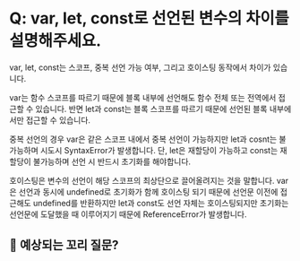 # Q: var, let, const로 선언된 변수의 차이를 설명해주세요.

var, let, const는 스코프, 중복 선언 가능 여부, 그리고 호이스팅 동작에서 차이가 있습니다.

var는 함수 스코프를 따르기 때문에 블록 내부에 선언해도 함수 전체 또는 전역에서 접근할 수 있습니다. 반면 let과 const는 블록 스코프를 따르기 때문에 선언된 블록 내부에서만 접근할 수 있습니다.

중복 선언의 경우 var은 같은 스코프 내에서 중복 선언이 가능하지만 let과 cosnt는 불가능하며 시도시 SyntaxError가 발생합니다. 단, let은 재할당이 가능하고 const는 재할당이 불가능하며 선언 시 반드시 초기화를 해야합니다.

호이스팅은 변수의 선언이 해당 스코프의 최상단으로 끌어올려지는 것을 말합니다. var은 선언과 동시에 undefined로 초기화가 함께 호이스팅 되기 때문에 선언문 이전에 접근해도 undefined를 반환하지만 let과 const도 선언 자체는 호이스팅되지만 초기화는 선언문에 도달했을 때 이루어지기 때문에 ReferenceError가 발생합니다.

## 💬 예상되는 꼬리 질문?
